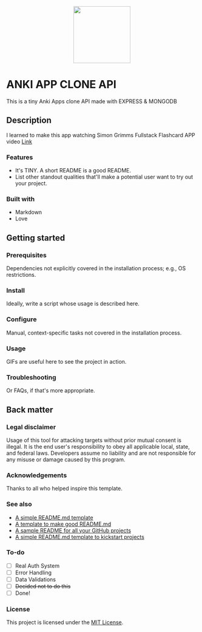 <div align="center">
  <kbd>
    <img src="https://github.com/0darkace1/anki-app/blob/main/assets/images/icon.png?raw=true" width="150" height="150" />
  </kbd>
</div>

# ANKI APP CLONE API

This is a tiny Anki Apps clone API made with EXPRESS & MONGODB

## Description

I learned to make this app watching Simon Grimms Fullstack Flashcard APP video [Link](https://www.youtube.com/watch?v=UT-IiIdEX4c)

### Features

- It's TINY. A short README is a good README.
- List other standout qualities that'll make a potential user want to try out your project.

### Built with

- Markdown
- Love

## Getting started

### Prerequisites

Dependencies not explicitly covered in the installation process; e.g., OS restrictions.

### Install

Ideally, write a script whose usage is described here.

### Configure

Manual, context-specific tasks not covered in the installation process.

### Usage

GIFs are useful here to see the project in action.

### Troubleshooting

Or FAQs, if that's more appropriate.

## Back matter

### Legal disclaimer

Usage of this tool for attacking targets without prior mutual consent is illegal. It is the end user's responsibility to obey all applicable local, state, and federal laws. Developers assume no liability and are not responsible for any misuse or damage caused by this program.

### Acknowledgements

Thanks to all who helped inspire this template.

### See also

- [A simple README.md template](https://gist.github.com/DomPizzie/7a5ff55ffa9081f2de27c315f5018afc)
- [A template to make good README.md](https://gist.github.com/PurpleBooth/109311bb0361f32d87a2)
- [A sample README for all your GitHub projects](https://gist.github.com/fvcproductions/1bfc2d4aecb01a834b46)
- [A simple README.md template to kickstart projects](https://github.com/me-and-company/readme-template)

### To-do

- [ ] Real Auth System
- [ ] Error Handling
- [ ] Data Validations
- [ ] ~~Decided not to do this~~
- [ ] Done!

### License

This project is licensed under the [MIT License](LICENSE.md).
